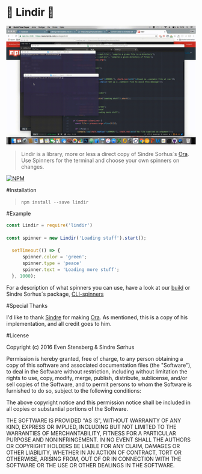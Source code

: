 # :tropical_drink: Lindir :tropical_drink:


<img src="screenshot.gif" width="629">

>Lindir is a library, more or less a direct copy of Sindre Sorhus´s [Ora](https://github.com/sindresorhus/ora). Use Spinners for the terminal and choose your own spinners on changes.


[![NPM](https://nodei.co/npm/lindir.png)](https://npmjs.org/package/lindir)

#Installation

>`npm install --save lindir`

#Example

```js
const Lindir = require('lindir')

const spinner = new Lindir('Loading stuff').start();

  setTimeout(() => {
      spinner.color = 'green';
      spinner.type = 'peace'
      spinner.text = 'Loading more stuff';
  }, 1000);
```

For a description of what spinners you can use, have a look at our [build](https://github.com/ev1stensberg/lindir/blob/master/spinners.json) or Sindre Sorhus´s package, [CLI-spinners](https://github.com/sindresorhus/cli-spinners)

#Special Thanks

I'd like to thank [Sindre](https://twitter.com/sindresorhus) for making [Ora](https://github.com/sindresorhus/ora). As mentioned, this is a copy of his implementation, and all credit goes to him.

#License

Copyright (c) 2016 Even Stensberg & Sindre Sørhus

Permission is hereby granted, free of charge, to any person obtaining a copy of this software and associated documentation files (the "Software"), to deal in the Software without restriction, including without limitation the rights to use, copy, modify, merge, publish, distribute, sublicense, and/or sell copies of the Software, and to permit persons to whom the Software is furnished to do so, subject to the following conditions:

The above copyright notice and this permission notice shall be included in all copies or substantial portions of the Software.

THE SOFTWARE IS PROVIDED "AS IS", WITHOUT WARRANTY OF ANY KIND, EXPRESS OR IMPLIED, INCLUDING BUT NOT LIMITED TO THE WARRANTIES OF MERCHANTABILITY, FITNESS FOR A PARTICULAR PURPOSE AND NONINFRINGEMENT. IN NO EVENT SHALL THE AUTHORS OR COPYRIGHT HOLDERS BE LIABLE FOR ANY CLAIM, DAMAGES OR OTHER LIABILITY, WHETHER IN AN ACTION OF CONTRACT, TORT OR OTHERWISE, ARISING FROM, OUT OF OR IN CONNECTION WITH THE SOFTWARE OR THE USE OR OTHER DEALINGS IN THE SOFTWARE.
